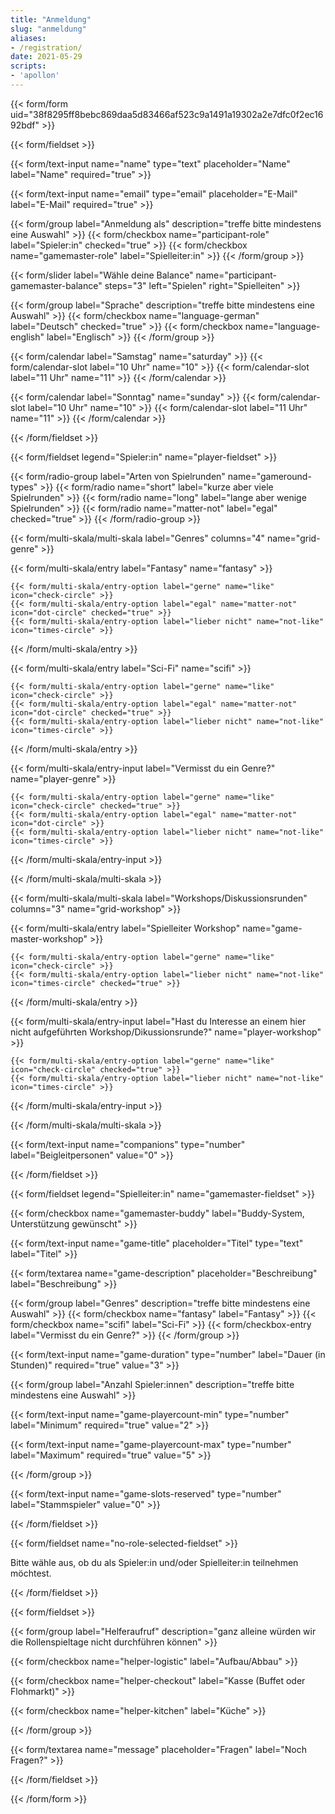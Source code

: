 ```yaml
---
title: "Anmeldung"
slug: "anmeldung"
aliases:
- /registration/
date: 2021-05-29
scripts:
- 'apollon'
---
```


{{< form/form uid="38f8295ff8bebc869daa5d83466af523c9a1491a19302a2e7dfc0f2ec1692bdf" >}}

{{< form/fieldset >}}

{{< form/text-input name="name" type="text" placeholder="Name" label="Name" required="true" >}}

{{< form/text-input name="email" type="email" placeholder="E-Mail" label="E-Mail" required="true" >}}

{{< form/group label="Anmeldung als" description="treffe bitte mindestens eine Auswahl" >}}
  {{< form/checkbox name="participant-role" label="Spieler:in" checked="true" >}}
  {{< form/checkbox name="gamemaster-role" label="Spielleiter:in" >}}
{{< /form/group >}}

{{< form/slider label="Wähle deine Balance" name="participant-gamemaster-balance" steps="3" left="Spielen" right="Spielleiten" >}}

{{< form/group label="Sprache" description="treffe bitte mindestens eine Auswahl" >}}
  {{< form/checkbox name="language-german" label="Deutsch" checked="true" >}}
  {{< form/checkbox name="language-english" label="Englisch" >}}
{{< /form/group >}}

{{< form/calendar label="Samstag" name="saturday" >}}
  {{< form/calendar-slot label="10 Uhr" name="10" >}}
  {{< form/calendar-slot label="11 Uhr" name="11" >}}
{{< /form/calendar >}}

{{< form/calendar label="Sonntag" name="sunday" >}}
  {{< form/calendar-slot label="10 Uhr" name="10" >}}
  {{< form/calendar-slot label="11 Uhr" name="11" >}}
{{< /form/calendar >}}

{{< /form/fieldset >}}

{{< form/fieldset legend="Spieler:in" name="player-fieldset" >}}

{{< form/radio-group label="Arten von Spielrunden" name="gameround-types" >}}
  {{< form/radio name="short" label="kurze aber viele Spielrunden" >}}
  {{< form/radio name="long" label="lange aber wenige Spielrunden" >}}
  {{< form/radio name="matter-not" label="egal" checked="true" >}}
{{< /form/radio-group >}}

{{< form/multi-skala/multi-skala label="Genres" columns="4" name="grid-genre" >}}

  {{< form/multi-skala/entry label="Fantasy" name="fantasy" >}}

    {{< form/multi-skala/entry-option label="gerne" name="like" icon="check-circle" >}}
    {{< form/multi-skala/entry-option label="egal" name="matter-not" icon="dot-circle" checked="true" >}}
    {{< form/multi-skala/entry-option label="lieber nicht" name="not-like" icon="times-circle" >}}

  {{< /form/multi-skala/entry >}}

  {{< form/multi-skala/entry label="Sci-Fi" name="scifi" >}}

    {{< form/multi-skala/entry-option label="gerne" name="like" icon="check-circle" >}}
    {{< form/multi-skala/entry-option label="egal" name="matter-not" icon="dot-circle" checked="true" >}}
    {{< form/multi-skala/entry-option label="lieber nicht" name="not-like" icon="times-circle" >}}

  {{< /form/multi-skala/entry >}}

  {{< form/multi-skala/entry-input label="Vermisst du ein Genre?" name="player-genre" >}}

    {{< form/multi-skala/entry-option label="gerne" name="like" icon="check-circle" checked="true" >}}
    {{< form/multi-skala/entry-option label="egal" name="matter-not" icon="dot-circle" >}}
    {{< form/multi-skala/entry-option label="lieber nicht" name="not-like" icon="times-circle" >}}

  {{< /form/multi-skala/entry-input >}}

{{< /form/multi-skala/multi-skala >}}

{{< form/multi-skala/multi-skala label="Workshops/Diskussionsrunden" columns="3" name="grid-workshop" >}}

  {{< form/multi-skala/entry label="Spielleiter Workshop" name="game-master-workshop" >}}

    {{< form/multi-skala/entry-option label="gerne" name="like" icon="check-circle" >}}
    {{< form/multi-skala/entry-option label="lieber nicht" name="not-like" icon="times-circle" checked="true" >}}

  {{< /form/multi-skala/entry >}}

  {{< form/multi-skala/entry-input label="Hast du Interesse an einem hier nicht aufgeführten Workshop/Dikussionsrunde?" name="player-workshop" >}}

    {{< form/multi-skala/entry-option label="gerne" name="like" icon="check-circle" checked="true" >}}
    {{< form/multi-skala/entry-option label="lieber nicht" name="not-like" icon="times-circle" >}}

  {{< /form/multi-skala/entry-input >}}

{{< /form/multi-skala/multi-skala >}}

{{< form/text-input name="companions" type="number" label="Beigleitpersonen" value="0" >}}

{{< /form/fieldset >}}

{{< form/fieldset legend="Spielleiter:in" name="gamemaster-fieldset" >}}

{{< form/checkbox name="gamemaster-buddy" label="Buddy-System, Unterstützung gewünscht" >}}

{{< form/text-input name="game-title" placeholder="Titel" type="text" label="Titel" >}}

{{< form/textarea name="game-description" placeholder="Beschreibung" label="Beschreibung" >}}

{{< form/group label="Genres" description="treffe bitte mindestens eine Auswahl" >}}
  {{< form/checkbox name="fantasy" label="Fantasy" >}}
  {{< form/checkbox name="scifi" label="Sci-Fi" >}}
  {{< form/checkbox-entry label="Vermisst du ein Genre?" >}}
{{< /form/group >}}

{{< form/text-input name="game-duration" type="number" label="Dauer (in Stunden)" required="true" value="3" >}}

{{< form/group label="Anzahl Spieler:innen" description="treffe bitte mindestens eine Auswahl" >}}

{{< form/text-input name="game-playercount-min" type="number" label="Minimum" required="true" value="2" >}}

{{< form/text-input name="game-playercount-max" type="number" label="Maximum" required="true" value="5" >}}

{{< /form/group >}}

{{< form/text-input name="game-slots-reserved" type="number" label="Stammspieler" value="0" >}}

{{< /form/fieldset >}}

{{< form/fieldset name="no-role-selected-fieldset" >}}
  <p>Bitte wähle aus, ob du als Spieler:in und/oder Spielleiter:in teilnehmen möchtest.</p>
{{< /form/fieldset >}}

{{< form/fieldset >}}

{{< form/group label="Helferaufruf" description="ganz alleine würden wir die Rollenspieltage nicht durchführen können" >}}

{{< form/checkbox name="helper-logistic" label="Aufbau/Abbau" >}}

{{< form/checkbox name="helper-checkout" label="Kasse (Buffet oder Flohmarkt)" >}}

{{< form/checkbox name="helper-kitchen" label="Küche" >}}

{{< /form/group >}}

{{< form/textarea name="message" placeholder="Fragen" label="Noch Fragen?" >}}

{{< /form/fieldset >}}

{{< /form/form >}}

<pre id="output"></pre>
